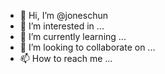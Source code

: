 - 👋 Hi, I’m @joneschun
- 👀 I’m interested in ...
- 🌱 I’m currently learning ...
- 💞️ I’m looking to collaborate on ...
- 📫 How to reach me ...

<!---
joneschun/joneschun is a ✨ special ✨ repository because its `README.md` (this file) appears on your GitHub profile.
You can click the Preview link to take a look at your changes.
--->
